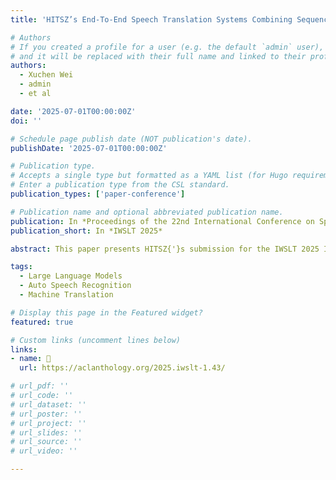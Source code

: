 ```yaml
---
title: 'HITSZ’s End-To-End Speech Translation Systems Combining Sequence-to-Sequence Auto Speech Recognition Model and Indic Large Language Model for IWSLT 2025 in Indic Track'

# Authors
# If you created a profile for a user (e.g. the default `admin` user), write the username (folder name) here
# and it will be replaced with their full name and linked to their profile.
authors:
  - Xuchen Wei
  - admin
  - et al

date: '2025-07-01T00:00:00Z'
doi: ''

# Schedule page publish date (NOT publication's date).
publishDate: '2025-07-01T00:00:00Z'

# Publication type.
# Accepts a single type but formatted as a YAML list (for Hugo requirements).
# Enter a publication type from the CSL standard.
publication_types: ['paper-conference']

# Publication name and optional abbreviated publication name.
publication: In *Proceedings of the 22nd International Conference on Spoken Language Translation*
publication_short: In *IWSLT 2025*

abstract: This paper presents HITSZ{'}s submission for the IWSLT 2025 Indic track, focusing on speech-to-text translation (ST) for English-to-Indic and Indic-to-English language pairs. To enhance translation quality in this low-resource scenario, we propose an end-to-end system integrating the pre-trained Whisper automated speech recognition (ASR) model with Krutrim, an Indic-specialized large language model (LLM). Experimental results demonstrate that our end-to-end system achieved average BLEU scores of 28.88 for English-to-Indic directions and 27.86 for Indic-to-English directions. Furthermore, we investigated the Chain-of-Thought (CoT) method. While this method showed potential for significant translation quality improvements on successfully parsed outputs (e.g. a 13.84 BLEU increase for Tamil-to-English), we observed challenges in ensuring the model consistently adheres to the required CoT output format.

tags:
  - Large Language Models
  - Auto Speech Recognition
  - Machine Translation

# Display this page in the Featured widget?
featured: true

# Custom links (uncomment lines below)
links:
- name: 🔗
  url: https://aclanthology.org/2025.iwslt-1.43/

# url_pdf: ''
# url_code: ''
# url_dataset: ''
# url_poster: ''
# url_project: ''
# url_slides: ''
# url_source: ''
# url_video: ''

---
```

